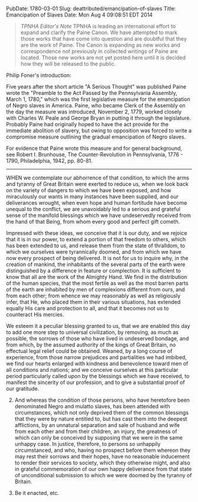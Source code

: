 PubDate: 1780-03-01
Slug: deattributed/emancipation-of-slaves
Title: Emancipation of Slaves
Date: Mon Aug  4 09:08:51 EDT 2014

> *TPNHA Editor's Note*
> TPNHA is leading an international effort to expand and clarify the
> Paine Canon. We have attempted to mark those works that have come into
> question and are doubtful that they are the work of Paine. The Canon
> is expanding as new works and correspondence not previously in
> collected writings of Paine are located. Those new works are not yet
> posted here until it is decided how they will be released to the
> public.


   Philip Foner's introduction:

   Five years after the short article "A Serious Thought" was published Paine
   wrote the "Preamble to the Act Passed by the Pennsylvania Assembly, March
   1, 1780," which was the first legislative measure for the emancipation of
   Negro slaves in America. Paine, who became Clerk of the Assembly on the
   day the measure was introduced, November 2, 1779, worked closely with
   Charles W. Peale and George Bryan in putting it through the legislature.
   Probably Paine had originally hoped to have the act provide for the
   immediate abolition of slavery, but owing to opposition was forced to
   write a compromise measure outlining the gradual emancipation of Negro
   slaves.

   For evidence that Paine wrote this measure and for general background, see
   Robert I. Brunhouse, The Counter-Revolution in Pennsylvania, 1776 - 1790,
   Philadelphia, 1942, pp. 80-81.

   ***



   WHEN we contemplate our abhorrence of that condition, to which the arms
   and tyranny of Great Britain were exerted to reduce us, when we look back
   on the variety of dangers to which we have been exposed, and how
   miraculously our wants in many instances have been supplied, and our
   deliverances wrought, when even hope and human fortitude have become
   unequal to the conflict, we are unavoidably led to a serious and grateful
   sense of the manifold blessings which we have undeservedly received from
   the hand of that Being, from whom every good and perfect gift cometh.

   Impressed with these ideas, we conceive that it is our duty, and we
   rejoice that it is in our power, to extend a portion of that freedom to
   others, which has been extended to us, and release them from the state of
   thralldom, to which we ourselves were tyrannically doomed, and from which
   we have now every prospect of being delivered. It is not for us to inquire
   why, in the creation of mankind, the inhabitants of the several parts of
   the earth were distinguished by a difference in feature or complection. It
   is sufficient to know that all are the work of the Almighty Hand. We find
   in the distribution of the human species, that the most fertile as well as
   the most barren parts of the earth are inhabited by men of complexions
   different from ours, and from each other; from whence we may reasonably as
   well as religiously infer, that He, who placed them in their various
   situations, has extended equally His care and protection to all, and that
   it becomes not us to counteract His mercies.

   We esteem it a peculiar blessing granted to us, that we are enabled this
   day to add one more step to universal civilization, by removing, as much
   as possible, the sorrows of those who have lived in undeserved bondage,
   and from which, by the assumed authority of the kings of Great Britain, no
   effectual legal relief could be obtained. Weaned, by a long course of
   experience, from those narrow prejudices and partialities we had imbibed,
   we find our hearts enlarged with kindness and benevolence toward men of
   all conditions and nations; and we conceive ourselves at this particular
   period particularly called upon by the blessings which we have received,
   to manifest the sincerity of our profession, and to give a substantial
   proof of our gratitude.

   2. And whereas the condition of those persons, who have heretofore been
   denominated Negro and mulatto slaves, has been attended with
   circumstances, which not only deprived them of the common blessings that
   they were by nature entitled to, but has cast them into the deepest
   afflictions, by an unnatural separation and sale of husband and wife from
   each other and from their children, an injury, the greatness of which can
   only be conceived by supposing that we were in the same unhappy case. In
   justice, therefore, to persons so unhappily circumstanced, and who, having
   no prospect before them whereon they may rest their sorrows and their
   hopes, have no reasonable inducement to render their services to society,
   which they otherwise might, and also in grateful commemoration of our own
   happy deliverance from that state of unconditional submission to which we
   were doomed by the tyranny of Britain.

   3. Be it enacted, etc.


